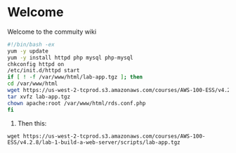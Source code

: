 <!-- TITLE: Home -->
<!-- SUBTITLE: Homepage -->

# Welcome

Welcome to the commuity wiki


```sh
#!/bin/bash -ex
yum -y update
yum -y install httpd php mysql php-mysql
chkconfig httpd on
/etc/init.d/httpd start
if [ ! -f /var/www/html/lab-app.tgz ]; then
cd /var/www/html
wget https://us-west-2-tcprod.s3.amazonaws.com/courses/AWS-100-ESS/v4.2.8/lab-1-build-a-web-server/scripts/lab-app.tgz
tar xvfz lab-app.tgz
chown apache:root /var/www/html/rds.conf.php
fi
```

1. Then this: 

`wget https://us-west-2-tcprod.s3.amazonaws.com/courses/AWS-100-ESS/v4.2.8/lab-1-build-a-web-server/scripts/lab-app.tgz
`
